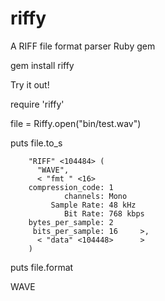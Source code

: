 riffy
=====

A RIFF file format parser Ruby gem

gem install riffy

Try it out!

require 'riffy'

file = Riffy.open("bin/test.wav")

puts file.to_s

        "RIFF" <104484> (
          "WAVE",
          < "fmt " <16>
        compression_code: 1
                channels: Mono
             Sample Rate: 48 kHz
                Bit Rate: 768 kbps
        bytes_per_sample: 2
         bits_per_sample: 16     >,
          < "data" <104448>      >
        )
        
puts file.format

WAVE

